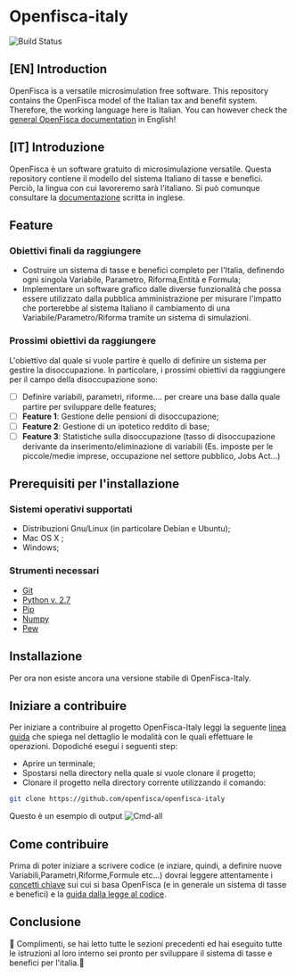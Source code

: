 # Openfisca-italy
![Build Status](https://circleci.com/gh/openfisca/openfisca-italy.svg?style=shield&circle-token=:circle-token)
## [EN] Introduction
OpenFisca is a versatile microsimulation free software. This repository contains the OpenFisca model of the Italian tax and benefit system. Therefore, the working language here is Italian. You can however check the [general OpenFisca documentation](http://openfisca.org/doc/) in English!
## [IT] Introduzione
OpenFisca è un software gratuito di microsimulazione versatile. Questa repository contiene il modello del sistema Italiano di tasse e benefici. Perciò, la lingua con cui lavoreremo sarà l'italiano. Si può comunque consultare la [documentazione](http://openfisca.org/doc/) scritta in inglese.
## Feature
### Obiettivi finali da raggiungere 
* Costruire un sistema di tasse e benefici completo per l'Italia, definendo ogni singola Variabile, Parametro, Riforma,Entità e Formula;
* Implementare un software grafico dalle diverse funzionalità che possa essere utilizzato dalla pubblica amministrazione per misurare l'impatto che porterebbe al sistema Italiano il cambiamento di una Variabile/Parametro/Riforma tramite un sistema di simulazioni.
### Prossimi obiettivi da raggiungere
L'obiettivo dal quale si vuole partire è quello di definire un sistema per gestire la disoccupazione. In particolare, i prossimi obiettivi da raggiungere per il campo della disoccupazione sono:
- [ ] Definire variabili, parametri, riforme.... per creare una base dalla quale partire per sviluppare delle features;
- [ ] __Feature 1__: Gestione delle pensioni di disoccupazione;
- [ ] __Feature 2__: Gestione di un ipotetico reddito di base;
- [ ] __Feature 3__: Statistiche sulla disoccupazione (tasso di disoccupazione derivante da inserimento/eliminazione di variabili (Es. imposte per le piccole/medie imprese, occupazione nel settore pubblico, Jobs Act...)

## Prerequisiti per l'installazione
### Sistemi operativi supportati
* Distribuzioni Gnu/Linux (in particolare Debian e Ubuntu);
* Mac OS X ;
* Windows;
### Strumenti necessari
* [Git](https://git-scm.com/)
* [Python v. 2.7](https://www.python.org/download/releases/2.7/)
* [Pip](https://pip.pypa.io/en/stable/installing/)
* [Numpy](https://pypi.python.org/pypi/numpy)
* [Pew](https://pypi.python.org/pypi/pew/)
## Installazione
Per ora non esiste ancora una versione stabile di OpenFisca-Italy.
## Iniziare a contribuire
Per iniziare a contribuire al progetto OpenFisca-Italy leggi la seguente [linea guida](http://openfisca.org/doc/contribute/guidelines.html) che spiega nel dettaglio le modalità con le quali effettuare le operazioni. Dopodiché esegui i seguenti step:
* Aprire un terminale; 
* Spostarsi nella directory nella quale si vuole clonare il progetto;
* Clonare il progetto nella directory corrente utilizzando il comando:
```bash
git clone https://github.com/openfisca/openfisca-italy
```

Questo è un esempio di output
![Cmd-all](https://i.imgur.com/Lci2IVz.png)
## Come contribuire
Prima di poter iniziare a scrivere codice (e inziare, quindi, a definire nuove Variabili,Parametri,Riforme,Formule etc...) dovrai leggere attentamente i [concetti chiave](http://openfisca.org/doc/key-concepts.html) sui cui si basa OpenFisca (e in generale un sistema di tasse e benefici) e la [guida dalla legge al codice](http://openfisca.org/doc/coding-the-legislation/index.html).
## Conclusione
:tada: Complimenti, se hai letto tutte le sezioni precedenti ed hai eseguito tutte le istruzioni al loro interno sei pronto per sviluppare il sistema di tasse e benefici per l'italia.:tada:
